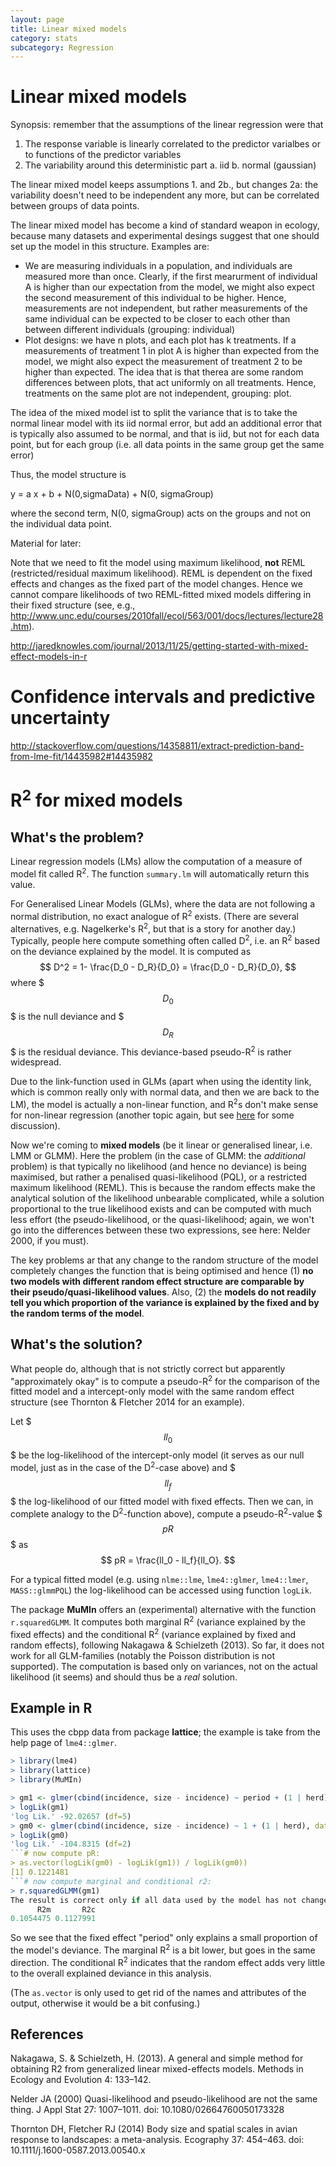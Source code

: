 ```yaml
---
layout: page
title: Linear mixed models
category: stats
subcategory: Regression
---
```


Linear mixed models
===


Synopsis: remember that the assumptions of the linear regression were that

1. The response variable is linearly correlated to the predictor varialbes or to functions of the predictor variables
2. The variability around this deterministic part
  a. iid
  b. normal (gaussian)

The linear mixed model keeps assumptions 1. and 2b., but changes 2a: the variability doesn't need to be independent any more, but can be correlated between groups of data points.

The linear mixed model has become a kind of standard weapon in ecology, because many datasets and experimental desings suggest that one should set up the model in this structure. Examples are:

* We are measuring individuals in a population, and individuals are measured more than once. Clearly, if the first mearurment of individual A is higher than our expectation from the model, we might also expect the second measurement of this individual to be higher. Hence, measurements are not independent, but rather measurements of the same individual can be expected to be closer to each other than between different individuals (grouping: individual)
* Plot designs: we have n plots, and each plot has k treatments. If a measurements of treatment 1 in plot A is higher than expected from the model, we might also expect the measurement of treatment 2 to be higher than expected. The idea that is that therea are some random differences between plots, that act uniformly on all treatments. Hence, treatments on the same plot are not independent, grouping: plot.

The idea of the mixed model ist to split the variance that is to take the normal linear model with its iid normal error, but add an additional error that is typically also assumed to be normal, and that is iid, but not for each data point, but for each group (i.e. all data points in the same group get the same error)

Thus, the model structure is 

y = a x + b + N(0,sigmaData) + N(0, sigmaGroup)

where the second term, N(0, sigmaGroup) acts on the groups and not on the individual data point.


Material for later:

Note that we need to fit the model using maximum likelihood, **not** REML (restricted/residual maximum likelihood). REML is dependent on the fixed effects and changes as the fixed part of the model changes. Hence we cannot compare likelihoods of two REML-fitted mixed models differing in their fixed structure (see, e.g., http://www.unc.edu/courses/2010fall/ecol/563/001/docs/lectures/lecture28.htm). 


http://jaredknowles.com/journal/2013/11/25/getting-started-with-mixed-effect-models-in-r


# Confidence intervals and predictive uncertainty

http://stackoverflow.com/questions/14358811/extract-prediction-band-from-lme-fit/14435982#14435982



# R<sup>2</sup> for mixed models

<!--![Mou icon](http://mouapp.com/Mou_128.png)-->

## What's the problem?

Linear regression models (LMs) allow the computation of a measure of model fit called R<sup>2</sup>. The function `summary.lm` will automatically return this value. 

For Generalised Linear Models (GLMs), where the data are not following a normal distribution, no exact analogue of  R<sup>2</sup> exists. (There are several alternatives, e.g. Nagelkerke's R<sup>2</sup>, but that is a story for another day.) Typically, people here compute something often called D<sup>2</sup>, i.e. an R<sup>2</sup> based on the deviance explained by the model. It is computed as
$$
 D^2 = 1- \frac{D_0 - D_R}{D_0} = \frac{D_0 - D_R}{D_0},
$$
where $$$ D_0 $$$ is the null deviance and $$$D_R$$$ is the residual deviance. This deviance-based pseudo-R<sup>2</sup> is rather widespread. 

Due to the link-function used in GLMs (apart when using the identity link, which is common really only with normal data, and then we are back to the LM), the model is actually a non-linear function, and R<sup>2</sup>s don't make sense for non-linear regression (another topic again, but see [here](https://stat.ethz.ch/pipermail/r-help/2002-July/023461.html) for some discussion).

Now we're coming to **mixed models** (be it linear or generalised linear, i.e. LMM or GLMM). Here the problem (in the case of GLMM: the *additional* problem) is that typically no likelihood (and hence no deviance) is being maximised, but rather a penalised quasi-likelihood (PQL), or a restricted maximum likelihood (REML). This is because the random effects make the analytical solution of the likelihood unbearable complicated, while a solution proportional to the true likelihood exists and can be computed with much less effort (the pseudo-likelihood, or the quasi-likelihood; again, we won't go into the differences between these two expressions, see here: Nelder 2000, if you must).
 
The key problems ar that any change to the random structure of the model completely changes the function that is being optimised and hence (1) **no two models with different random effect structure are comparable by their pseudo/quasi-likelihood values**. Also, (2) the **models do not readily tell you which proportion of the variance is explained by the fixed and by the random terms of the model**. 

## What's the solution?

What people do, although that is not strictly correct but apparently "approximately okay" is to compute a pseudo-R<sup>2</sup> for the comparison of the fitted model and a intercept-only model with the same random effect structure (see Thornton & Fletcher 2014 for an example).

Let $$$ll_0$$$ be the log-likelihood of the intercept-only model (it serves as our null model, just as in the case of the D<sup>2</sup>-case above) and $$$ll_f$$$ the log-likelihood of our fitted model with fixed effects. Then we can, in complete analogy to the D<sup>2</sup>-function above), compute a pseudo-R<sup>2</sup>-value $$$pR$$$ as
$$
	pR = \frac{ll_0 - ll_f}{ll_O}.
$$

For a typical fitted model (e.g. using `nlme::lme`, `lme4::glmer`, `lme4::lmer`, `MASS::glmmPQL`) the log-likelihood can be accessed using function `logLik`.

The package **MuMIn** offers an (experimental) alternative with the function `r.squaredGLMM`. It computes both marginal R<sup>2</sup> (variance explained by the fixed effects) and the conditional R<sup>2</sup> (variance explained by fixed and random effects), following Nakagawa & Schielzeth (2013). So far, it does not work for all GLM-families (notably the Poisson distribution is not supported). The computation is based only on variances, not on the actual likelihood (it seems) and should thus be a *real* solution.


## Example in R
This uses the cbpp data from package **lattice**; the example is take from the help page of `lme4::glmer`.

```r
> library(lme4)
> library(lattice)
> library(MuMIn)

> gm1 <- glmer(cbind(incidence, size - incidence) ~ period + (1 | herd), data = cbpp, family = binomial)
> logLik(gm1)
'log Lik.' -92.02657 (df=5)
> gm0 <- glmer(cbind(incidence, size - incidence) ~ 1 + (1 | herd), data = cbpp, family = binomial)
> logLik(gm0)
'log Lik.' -104.8315 (df=2)
```# now compute pR:
> as.vector(logLik(gm0) - logLik(gm1)) / logLik(gm0))
[1] 0.1221481
```# now compute marginal and conditional r2:
> r.squaredGLMM(gm1)
The result is correct only if all data used by the model has not changed since model was fitted.
      R2m       R2c 
0.1054475 0.1127991
```
So we see that the fixed effect "period" only explains a small proportion of the model's deviance. The marginal R<sup>2</sup> is a bit lower, but goes in the same direction. The conditional R<sup>2</sup> indicates that the random effect adds very little to the overall explained deviance in this analysis.

(The `as.vector` is only used to get rid of the names and attributes of the output, otherwise it would be a bit confusing.)

## References

Nakagawa, S. & Schielzeth, H. (2013). A general and simple method for obtaining R2 from generalized linear mixed-effects models. Methods in Ecology and Evolution 4: 133–142.

Nelder JA (2000) Quasi-likelihood and pseudo-likelihood are not the same thing. J Appl Stat 27: 1007–1011. doi: 10.1080/02664760050173328

Thornton DH, Fletcher RJ (2014) Body size and spatial scales in avian response to landscapes: a meta-analysis. Ecography 37: 454–463. doi: 10.1111/j.1600-0587.2013.00540.x



